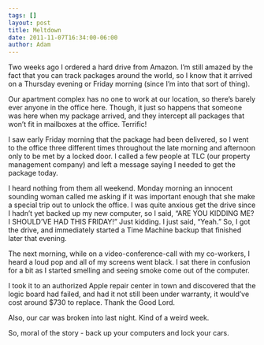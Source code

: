 ```yaml
---
tags: []
layout: post
title: Meltdown
date: 2011-11-07T16:34:00-06:00
author: Adam
---
```


Two weeks ago I ordered a hard drive from Amazon. I’m still amazed by the fact that you can track packages around the world, so I know that it arrived on a Thursday evening or Friday morning (since I’m into that sort of thing).

Our apartment complex has no one to work at our location, so there’s barely ever anyone in the office here. Though, it just so happens that someone was here when my package arrived, and they intercept all packages that won’t fit in mailboxes at the office. Terrific!

I saw early Friday morning that the package had been delivered, so I went to the office three different times throughout the late morning and afternoon only to be met by a locked door. I called a few people at TLC (our property management company) and left a message saying I needed to get the package today.

I heard nothing from them all weekend. Monday morning an innocent sounding woman called me asking if it was important enough that she make a special trip out to unlock the office. I was quite anxious get the drive since I hadn’t yet backed up my new computer, so I said, “ARE YOU KIDDING ME? I SHOULD’VE HAD THIS FRIDAY!” Just kidding. I just said, “Yeah.” So, I got the drive, and immediately started a Time Machine backup that finished later that evening.

The next morning, while on a video-conference-call with my co-workers, I heard a loud pop and all of my screens went black. I sat there in confusion for a bit as I started smelling and seeing smoke come out of the computer.

I took it to an authorized Apple repair center in town and discovered that the logic board had failed, and had it not still been under warranty, it would’ve cost around $730 to replace. Thank the Good Lord.

Also, our car was broken into last night. Kind of a weird week.

So, moral of the story - back up your computers and lock your cars.
